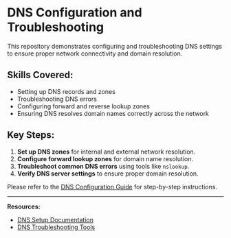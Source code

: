 # DNS Configuration and Troubleshooting

This repository demonstrates configuring and troubleshooting DNS settings to ensure proper network connectivity and domain resolution.

## Skills Covered:
- Setting up DNS records and zones
- Troubleshooting DNS errors
- Configuring forward and reverse lookup zones
- Ensuring DNS resolves domain names correctly across the network

## Key Steps:
1. **Set up DNS zones** for internal and external network resolution.
2. **Configure forward lookup zones** for domain name resolution.
3. **Troubleshoot common DNS errors** using tools like `nslookup`.
4. **Verify DNS server settings** to ensure proper domain resolution.

Please refer to the [DNS Configuration Guide](docs/DNS-configuration-guide.md) for step-by-step instructions.

---
**Resources:**
- [DNS Setup Documentation](https://docs.microsoft.com/en-us/windows-server/networking/dns/)
- [DNS Troubleshooting Tools](https://docs.microsoft.com/en-us/troubleshoot/windows-server/networking/dns-troubleshooting)
